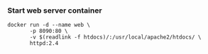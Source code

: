 ### Start web server container
```
docker run -d --name web \
       -p 8090:80 \
       -v $(readlink -f htdocs)/:/usr/local/apache2/htdocs/ \
       httpd:2.4
```
